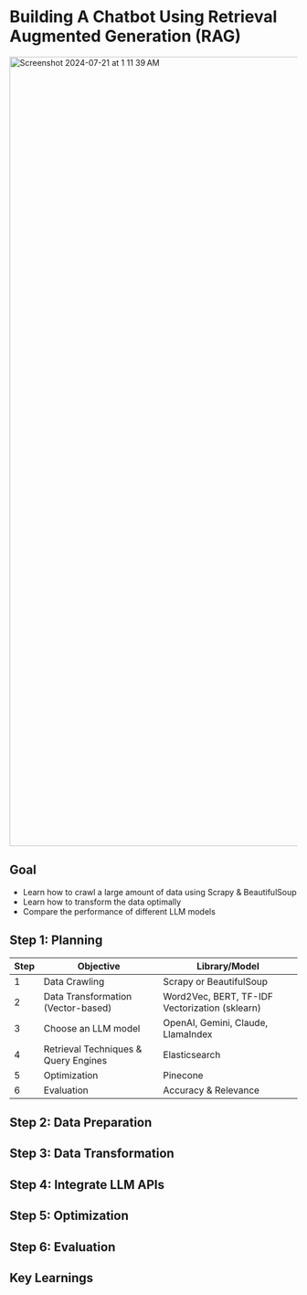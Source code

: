 # Building A Chatbot Using Retrieval Augmented Generation (RAG)
<img width="1381" alt="Screenshot 2024-07-21 at 1 11 39 AM" src="https://github.com/user-attachments/assets/f9d8ca76-3c57-47b9-bddc-074968b35f49">

## Goal
* Learn how to crawl a large amount of data using Scrapy & BeautifulSoup
* Learn how to transform the data optimally
* Compare the performance of different LLM models

## Step 1: Planning
| Step | Objective | Library/Model |
| --- | --- | --- |
| 1 | Data Crawling | Scrapy or BeautifulSoup |
| 2 | Data Transformation (Vector-based) | Word2Vec, BERT, TF-IDF Vectorization (sklearn) |
| 3 | Choose an LLM model | OpenAI, Gemini, Claude, LlamaIndex |
| 4 | Retrieval Techniques & Query Engines | Elasticsearch |
| 5 | Optimization | Pinecone |
| 6 | Evaluation | Accuracy & Relevance |

## Step 2: Data Preparation


## Step 3: Data Transformation

## Step 4: Integrate LLM APIs

## Step 5: Optimization

## Step 6: Evaluation

## Key Learnings
